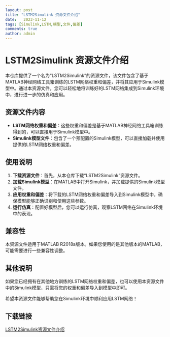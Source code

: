 ```yaml
---
layout: post
title: "LSTM2Simulink 资源文件介绍"
date:   2023-11-12
tags: [Simulink,LSTM,模型,文件,偏差]
comments: true
author: admin
---
```

# LSTM2Simulink 资源文件介绍

本仓库提供了一个名为“LSTM2Simulink”的资源文件，该文件包含了基于MATLAB神经网络工具箱训练的LSTM网络权重和偏差，并将其应用于Simulink模型中。通过本资源文件，您可以轻松地将训练好的LSTM网络集成到Simulink环境中，进行进一步的仿真和应用。

## 资源文件内容

- **LSTM网络权重和偏差**：这些权重和偏差是基于MATLAB神经网络工具箱训练得到的，可以直接用于Simulink模型中。
- **Simulink模型文件**：包含了一个预配置的Simulink模型，可以直接加载并使用提供的LSTM网络权重和偏差。

## 使用说明

1. **下载资源文件**：首先，从本仓库下载“LSTM2Simulink”资源文件。
2. **加载Simulink模型**：在MATLAB中打开Simulink，并加载提供的Simulink模型文件。
3. **应用权重和偏差**：将下载的LSTM网络权重和偏差导入到Simulink模型中，确保模型能够正确识别和使用这些参数。
4. **运行仿真**：配置好模型后，您可以运行仿真，观察LSTM网络在Simulink环境中的表现。

## 兼容性

本资源文件适用于MATLAB R2018a版本。如果您使用的是其他版本的MATLAB，可能需要进行一些兼容性调整。

## 其他说明

如果您已经拥有在其他地方训练的LSTM网络权重和偏差，也可以使用本资源文件中的Simulink模型，只需将您的权重和偏差导入到模型中即可。

希望本资源文件能够帮助您在Simulink环境中顺利应用LSTM网络！

## 下载链接

[LSTM2Simulink资源文件介绍](https://pan.quark.cn/s/53531fb4e810)